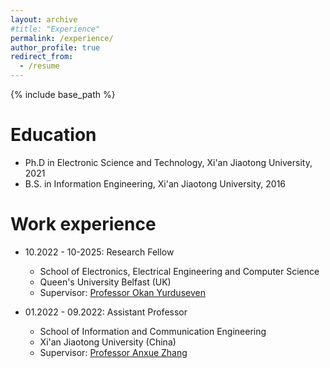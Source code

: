```yaml
---
layout: archive
#title: "Experience"
permalink: /experience/
author_profile: true
redirect_from:
  - /resume
---
```


{% include base_path %}

Education
======
* Ph.D in Electronic Science and Technology, Xi'an Jiaotong University, 2021
* B.S. in Information Engineering, Xi'an Jiaotong University, 2016

Work experience
======
* 10.2022 - 10-2025: Research Fellow
  * School of Electronics, Electrical Engineering and Computer Science
  * Queen's University Belfast (UK)
  * Supervisor: [Professor Okan Yurduseven](https://sites.google.com/view/okanyurduseven/)

* 01.2022 - 09.2022: Assistant Professor
  * School of Information and Communication Engineering
  * Xi'an Jiaotong University (China)
  * Supervisor: [Professor Anxue Zhang](https://gr.xjtu.edu.cn/web/anxuezhang)
  
<!-- Skills
======
* Skill 1
* Skill 2
  * Sub-skill 2.1
  * Sub-skill 2.2
  * Sub-skill 2.3
* Skill 3

Publications
======
  <ul>{% for post in site.publications reversed %}
    {% include archive-single-cv.html %}
  {% endfor %}</ul> -->
